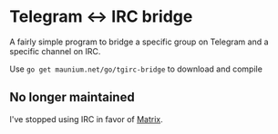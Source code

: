 # Telegram <-> IRC bridge
A fairly simple program to bridge a specific group on Telegram and a specific channel on IRC.

Use `go get maunium.net/go/tgirc-bridge` to download and compile

## No longer maintained
I've stopped using IRC in favor of [Matrix](https://matrix.org).
